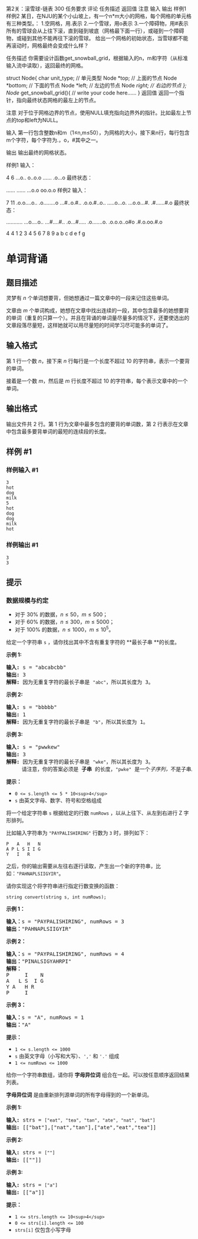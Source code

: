 第2关：滚雪球-链表
300
任务要求
评论
任务描述
返回值
注意
输入
输出
样例1
样例2
某日，在NJU的某个小山坡上，有一个n*m大小的网格，每个网格的单元格有三种类型。：
1.空网格，用.表示
2.一个雪球，用o表示
3.一个障碍物，用#表示
所有的雪球会从上往下滚，直到碰到坡底（网格最下面一行），或碰到一个障碍物，或碰到其他不能再往下滚的雪球。
给出一个网格的初始状态，当雪球都不能再滚动时，网格最终会变成什么样？

任务描述
你需要设计函数get_snowball_grid，根据输入的n，m和字符（从标准输入流中读取），返回最终的网格。

struct Node{
    char unit_type; // 单元类型
    Node *top; // 上面的节点
    Node *bottom; // 下面的节点
    Node *left; // 左边的节点
    Node *right; // 右边的节点
};
Node* get_snowball_grid(){
    // write your code here......
}
返回值
返回一个指针，指向最终状态网格的最左上的节点。

注意
对于位于网格边界的节点，使用NULL填充指向边界外的指针。比如最左上节点的top和left为NULL。

输入
第一行包含整数n和m（1≤n,m≤50），为网格的大小，接下来n行，每行包含m个字符，每个字符为.，o，#其中之一。

输出
输出最终的网格状态。

样例1
输入：

4 6
...o..
o..o.o
......
.o...o
最终状态：

......
......
...o.o
oo.o.o
样例2
输入：

7 11
.o.o....o..
.o........o
...#..o.#..
.o.o.#..o..
.....o...o.
...o.o...#.
.#......#.o
最终状态：

...........
...o....o..
...#....#..
.o...#.....
.o.......o.
.o.o.o..o#o
.#.o.oo.#.o

4 4
1 2 3 4
5 6 7 8
9 a b c
d e f g

# 单词背诵

## 题目描述

灵梦有 $n$ 个单词想要背，但她想通过一篇文章中的一段来记住这些单词。

文章由 $m$ 个单词构成，她想在文章中找出连续的一段，其中包含最多的她想要背的单词（重复的只算一个）。并且在背诵的单词量尽量多的情况下，还要使选出的文章段落尽量短，这样她就可以用尽量短的时间学习尽可能多的单词了。

## 输入格式

第 $1$ 行一个数 $n$，接下来 $n$ 行每行是一个长度不超过 $10$ 的字符串，表示一个要背的单词。

接着是一个数 $m$，然后是 $m$ 行长度不超过 $10$ 的字符串，每个表示文章中的一个单词。

## 输出格式

输出文件共 $2$ 行。第 $1$ 行为文章中最多包含的要背的单词数，第 $2$ 行表示在文章中包含最多要背单词的最短的连续段的长度。

## 样例 #1

### 样例输入 #1

```
3
hot
dog
milk
5
hot
dog
dog
milk
hot
```

### 样例输出 #1

```
3
3
```

## 提示

### 数据规模与约定

- 对于 $30\%$ 的数据，$n \le 50$，$m \le 500$；
- 对于 $60\%$ 的数据，$n \le 300$，$m \le 5000$；
- 对于 $100\%$ 的数据，$n \le 1000$，$m \le 10^5$。

给定一个字符串 `s` ，请你找出其中不含有重复字符的 **最长子串 **的长度。

**示例 1:**

<pre><strong>输入: </strong>s = "abcabcbb"
<strong>输出: </strong>3 
<strong>解释:</strong> 因为无重复字符的最长子串是 <code>"abc"</code>，所以其长度为 3。
</pre>

**示例 2:**

<pre><strong>输入: </strong>s = "bbbbb"
<strong>输出: </strong>1
<strong>解释: </strong>因为无重复字符的最长子串是 <code>"b"</code>，所以其长度为 1。
</pre>

**示例 3:**

<pre><strong>输入: </strong>s = "pwwkew"
<strong>输出: </strong>3
<strong>解释: </strong>因为无重复字符的最长子串是 <code>"wke"</code>，所以其长度为 3。
     请注意，你的答案必须是 <strong>子串 </strong>的长度，<code>"pwke"</code> 是一个<em>子序列，</em>不是子串。
</pre>

**提示：**

* `0 <= s.length <= 5 * 10<sup>4</sup>`
* `s` 由英文字母、数字、符号和空格组成




将一个给定字符串 `s` 根据给定的行数 `numRows` ，以从上往下、从左到右进行 Z 字形排列。

比如输入字符串为 `"PAYPALISHIRING"` 行数为 `3` 时，排列如下：

```
P   A   H   N
A P L S I I G
Y   I   R
```

之后，你的输出需要从左往右逐行读取，产生出一个新的字符串，比如：`"PAHNAPLSIIGYIR"`。

请你实现这个将字符串进行指定行数变换的函数：

```
string convert(string s, int numRows);
```

**示例 1：**

<pre><strong>输入：</strong>s = "PAYPALISHIRING", numRows = 3
<strong>输出：</strong>"PAHNAPLSIIGYIR"
</pre>

 **示例 2：**

<pre><strong>输入：</strong>s = "PAYPALISHIRING", numRows = 4
<strong>输出：</strong>"PINALSIGYAHRPI"
<strong>解释：</strong>
P     I    N
A   L S  I G
Y A   H R
P     I
</pre>

**示例 3：**

<pre><strong>输入：</strong>s = "A", numRows = 1
<strong>输出：</strong>"A"
</pre>

**提示：**

* `1 <= s.length <= 1000`
* `s` 由英文字母（小写和大写）、`','` 和 `'.'` 组成
* `1 <= numRows <= 1000`




给你一个字符串数组，请你将 **字母异位词** 组合在一起。可以按任意顺序返回结果列表。

**字母异位词** 是由重新排列源单词的所有字母得到的一个新单词。

**示例 1:**

<pre><strong>输入:</strong> strs = <code>["eat", "tea", "tan", "ate", "nat", "bat"]</code>
<strong>输出: </strong>[["bat"],["nat","tan"],["ate","eat","tea"]]</pre>

**示例 2:**

<pre><strong>输入:</strong> strs = <code>[""]</code>
<strong>输出: </strong>[[""]]
</pre>

**示例 3:**

<pre><strong>输入:</strong> strs = <code>["a"]</code>
<strong>输出: </strong>[["a"]]</pre>

**提示：**

* `1 <= strs.length <= 10<sup>4</sup>`
* `0 <= strs[i].length <= 100`
* `strs[i]` 仅包含小写字母
